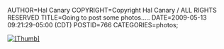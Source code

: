 AUTHOR=Hal Canary
COPYRIGHT=Copyright Hal Canary / ALL RIGHTS RESERVED
TITLE=Going to post some photos.....
DATE=2009-05-13 09:21:29-05:00 (CDT)
POSTID=766
CATEGORIES=photos;

[![[Thumb]](https://halcanary.org/photos/thumb/2009-05-05_130024_grave.jpg)](https://halcanary.org/photos/2009-05-05_130024_grave.jpg)

